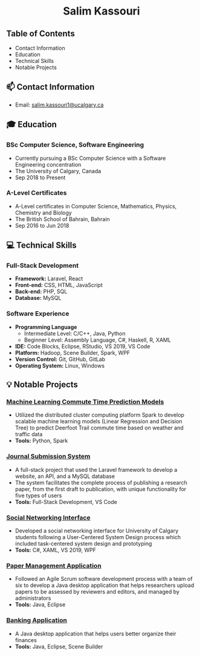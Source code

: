 <h1 align="center"><b>Salim Kassouri</b></h1>

## Table of Contents
+ Contact Information
+ Education
+ Technical Skills
+ Notable Projects

## 📫 Contact Information
+ Email: salim.kassouri1@ucalgary.ca

## 🎓 Education
### BSc Computer Science, Software Engineering
+ Currently pursuing a BSc Computer Science with a Software Engineering concentration
+ The University of Calgary, Canada
+ Sep 2018 to Present

### A-Level Certificates
+ A-Level certificates in Computer Science, Mathematics, Physics, Chemistry and Biology
+ The British School of Bahrain, Bahrain
+ Sep 2016 to Jun 2018

## 💻 Technical Skills
### Full-Stack Development 
+ **Framework:** Laravel, React 
+ **Front-end:** CSS, HTML, JavaScript 
+ **Back-end:** PHP, SQL 
+ **Database:** MySQL 

### Software Experience 
+ **Programming Language** 
  + Intermediate Level: C/C++, Java, Python 
  + Beginner Level: Assembly Language, C#, Haskell, R, XAML 
+ **IDE:** Code Blocks, Eclipse, RStudio, VS 2019, VS Code 
+ **Platform:** Hadoop, Scene Builder, Spark, WPF 
+ **Version Control:** Git, GitHub, GitLab 
+ **Operating System:** Linux, Windows

## 💡 Notable Projects
### [Machine Learning Commute Time Prediction Models](https://github.com/salimk1/machine-learning-models)
+ Utilized the distributed cluster computing platform Spark to develop scalable machine learning models (Linear Regression and Decision Tree) to predict Deerfoot Trail commute time based on weather and traffic data
+ **Tools:** Python, Spark

### [Journal Submission System](https://github.com/salimk1/journal-submission-system)
+ A full-stack project that used the Laravel framework to develop a website, an API, and a MySQL database 
+ The system facilitates the complete process of publishing a research paper, from the first draft to publication, with unique functionality for five types of users
+ **Tools:** Full-Stack Development, VS Code

### [Social Networking Interface](https://github.com/salimk1/social-networking-interface) 
+ Developed a social networking interface for University of Calgary students following a User-Centered System Design process which included task-centered system design and prototyping 
+ **Tools:** C#, XAML, VS 2019, WPF

### [Paper Management Application](https://github.com/salimk1/paper-management-application)
+ Followed an Agile Scrum software development process with a team of six to develop a Java desktop application that helps researchers upload papers to be assessed by reviewers and editors, and managed by administrators 
+ **Tools:** Java, Eclipse

### [Banking Application](https://github.com/salimk1/banking-application)
+ A Java desktop application that helps users better organize their finances
+ **Tools:** Java, Eclipse, Scene Builder
